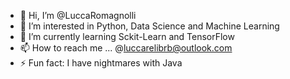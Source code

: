 - 👋 Hi, I’m @LuccaRomagnolli
- 👀 I’m interested in Python, Data Science and Machine Learning
- 🌱 I’m currently learning Sckit-Learn and TensorFlow
- 📫 How to reach me ... @luccarelibrb@outlook.com
- ⚡ Fun fact: I have nightmares with Java 

<!---
LuccaRomagnolli/LuccaRomagnolli is a ✨ special ✨ repository because its `README.md` (this file) appears on your GitHub profile.
You can click the Preview link to take a look at your changes.
--->
